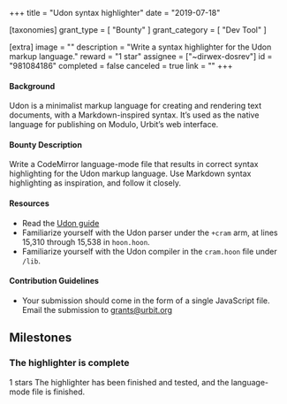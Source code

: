 +++
title = "Udon syntax highlighter"
date = "2019-07-18"

[taxonomies]
grant_type = [ "Bounty" ]
grant_category = [ "Dev Tool" ]

[extra]
image = ""
description = "Write a syntax highlighter for the Udon markup language."
reward = "1 star"
assignee = ["~dirwex-dosrev"]
id = "981084186"
completed = false
canceled = true
link = ""
+++

#### Background

Udon is a minimalist markup language for creating and rendering text documents, with a Markdown-inspired syntax. It’s used as the native language for publishing on Modulo, Urbit’s web interface.

#### Bounty Description

Write a CodeMirror language-mode file that results in correct syntax highlighting for the Udon markup language. Use Markdown syntax highlighting as inspiration, and follow it closely.

#### Resources

- Read the [Udon guide](https://urbit.org/docs/using/sail-and-udon/)
- Familiarize yourself with the Udon parser under the `+cram` arm, at lines 15,310 through 15,538 in `hoon.hoon`.
- Familiarize yourself with the Udon compiler in the `cram.hoon` file under `/lib`.

#### Contribution Guidelines

- Your submission should come in the form of a single JavaScript file. Email the submission to grants@urbit.org

## Milestones

### The highlighter is complete

1 stars
The highlighter has been finished and tested, and the language-mode file is finished.
